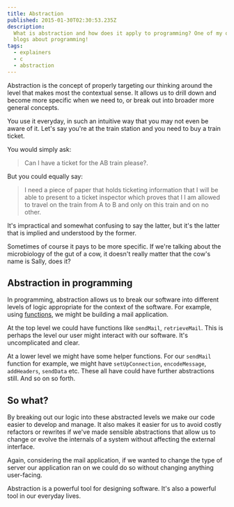 ```yaml
---
title: Abstraction
published: 2015-01-30T02:30:53.235Z
description:
  What is abstraction and how does it apply to programming? One of my original
  blogs about programming!
tags:
  - explainers
  - c
  - abstraction
---
```


Abstraction is the concept of properly targeting our thinking around the level
that makes most the contextual sense. It allows us to drill down and become more
specific when we need to, or break out into broader more general concepts.

You use it everyday, in such an intuitive way that you may not even be aware of
it. Let's say you're at the train station and you need to buy a train ticket.

You would simply ask:

> Can I have a ticket for the AB train please?.

But you could equally say:

> I need a piece of paper that holds ticketing information that I will be able
> to present to a ticket inspector which proves that I I am allowed to travel on
> the train from A to B and only on this train and on no other.

It's impractical and somewhat confusing to say the latter, but it's the latter
that is implied and understood by the former.

Sometimes of course it pays to be more specific. If we're talking about the
microbiology of the gut of a cow, it doesn't really matter that the cow's name
is Sally, does it?

## Abstraction in programming

In programming, abstraction allows us to break our software into different
levels of logic appropriate for the context of the software. For example, using
[functions](17_functions.html), we might be building a mail application.

At the top level we could have functions like `sendMail`, `retrieveMail`. This
is perhaps the level our user might interact with our software. It's
uncomplicated and clear.

At a lower level we might have some helper functions. For our `sendMail`
function for example, we might have `setUpConnection`, `encodeMessage`,
`addHeaders`, `sendData` etc. These all have could have further abstractions
still. And so on so forth.

## So what?

By breaking out our logic into these abstracted levels we make our code easier
to develop and manage. It also makes it easier for us to avoid costly refactors
or rewrites if we've made sensible abstractions that allow us to change or
evolve the internals of a system without affecting the external interface.

Again, considering the mail application, if we wanted to change the type of
server our application ran on we could do so without changing anything
user-facing.

Abstraction is a powerful tool for designing software. It's also a powerful tool
in our everyday lives.
